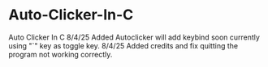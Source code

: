 # Auto-Clicker-In-C
Auto Clicker In C
8/4/25 Added Autoclicker will add keybind soon currently using "`" key as toggle key.
8/4/25 Added credits and fix quitting the program not working correctly.